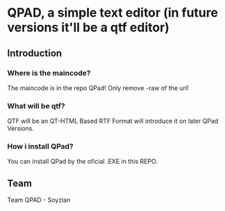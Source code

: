 # QPAD, a simple text editor (in future versions it'll be a qtf editor)
## Introduction
### Where is the maincode?
The maincode is in the repo QPad! Only remove -raw of the url!
### What will be qtf?
QTF will be an QT-HTML Based RTF Format will introduce it on later QPad Versions.
### How i install QPad?
You can install QPad by the oficial .EXE in this REPO.
## Team
Team QPAD - Soyzian
